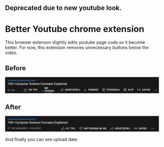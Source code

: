 ## Deprecated due to new youtube look.

# Better Youtube chrome extension
This browser extenson slightly edits youtube page code so it become better. For now, this extension removes unnecessary buttons below the video.

## Before
![Before](img/before.png)
## After
![after](img/after.png)

And finally you can see upload date.
